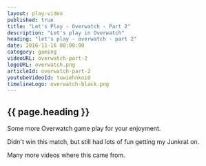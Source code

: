 ```yaml
---
layout: play-video
published: true
title: "Let's Play - Overwatch - Part 2"
description: "Let's play in Overwatch"
heading: "let's play - overwatch - part 2"
date: 2016-11-16 08:00:00
category: gaming
videoURL: overwatch-part-2
logoURL: overwatch.png
articleId: overwatch-part-2
youtubeVideoId: tuwiehnkoi0
timelineLogo: overwatch-black.png
---
```


## {{ page.heading }}

<p>Some more Overwatch game play for your enjoyment.</p>

<p>Didn't win this match, but still had lots of fun getting my Junkrat on.</p>

<p>Many more videos where this came from.</p>